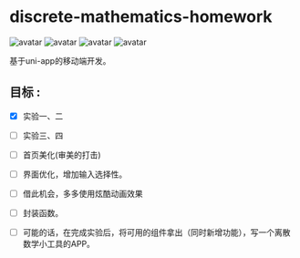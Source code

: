 # discrete-mathematics-homework
![avatar](https://img.shields.io/badge/builder-xichi-blue)
![avatar](https://img.shields.io/badge/dependencies-up%20to%20date-red)
![avatar](https://img.shields.io/badge/version-0.1.3-brightgreen)
![avatar](https://img.shields.io/badge/cool-%E7%BB%99%E6%88%91%E4%B9%9F%E6%95%B4%E4%B8%80%E4%B8%AA-pink)

基于uni-app的移动端开发。

## 目标 :

- [x] 实验一、二
- [ ] 实验三、四
- [ ] 首页美化(审美的打击)
- [ ] 界面优化，增加输入选择性。
- [ ] 借此机会，多多使用炫酷动画效果
- [ ] 封装函数。
- [ ] 可能的话，在完成实验后，将可用的组件拿出（同时新增功能），写一个离散数学小工具的APP。


